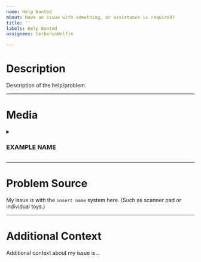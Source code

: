 ```yaml
---
name: Help Wanted
about: Have an issue with something, or assistance is required?
title: ''
labels: Help Wanted
assignees: CerberusWolfie

---
```


<!--
Please follow this template for assistance. Delete sections that are not needed.
-->

# Description

<!--
Description of the problem or assistance, with as much in-depthness as possible.
-->

Description of the help/problem.

---

# Media

<!--
Attach any media that you have to make this faster.
-->

<details><summary><h3>EXAMPLE NAME</h3></summary>
<p>

![Example Media Embed](https://example.com/thisimageisntreal.png)

</p>
</details>

---

# Problem Source

<!--
If this is part of a problem, but not a bug, continue using this an explain, in-depth, here.
-->

My issue is with the `insert name` system here. (Such as scanner pad or individual toys.)

---

# Additional Context

<!--
Anything to add on that was not in the previous sections.
-->

Additional context about my issue is...
